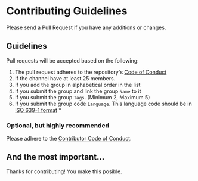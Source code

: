 # Contributing Guidelines

Please send a Pull Request if you have any additions or changes.

## Guidelines

Pull requests will be accepted based on the following:

1. The pull request adheres to the repository's [Code of Conduct](/CODE_OF_CONDUCT.md)
1. If the channel have at least 25 members.
1. If you add the group in alphabetical order in the list
1. If you submit the group and link the group `Name` to it
1. If you submit the group `Tags`. (Minimum 2, Maximum 5)
1. If you submit the group code `Language`. This language code should be in [ISO 639-1 format](https://en.wikipedia.org/wiki/List_of_ISO_639-1_codes) \*

### Optional, but highly recommended

Please adhere to the [Contributor Code of Conduct](CodeOfConduct.md).

## And the most important...

Thanks for contributing! You make this posible. 
